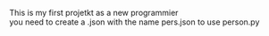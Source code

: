 This is my first projetkt as a new programmier                                                                                                                                    
you need to create a .json with the name pers.json to use person.py
